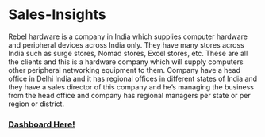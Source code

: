# Sales-Insights
Rebel hardware is a company in India which supplies computer hardware and peripheral devices across India only. They have many stores across India such as surge stores, Nomad stores, Excel stores, etc. These are all the clients and this is a hardware company which will supply computers other peripheral networking equipment to them. Company have a head office in Delhi India and it has regional offices in different states of India and they have a sales director of this company and he’s managing the business from the head office and company has regional managers per state or per region or district.

### <a href="https://app.powerbi.com/view?r=eyJrIjoiZTU3MmZlYzgtNjc3OS00NTBkLWI3MWItMmYyYjE3MmRkMWQ1IiwidCI6ImEyNjU1NzZhLWZiODgtNDlkOS04ZmU2LWQyZjgxNTg2MDE0ZSIsImMiOjF9" target="_blank">Dashboard Here!</a>
